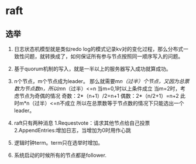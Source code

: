 # raft

## 选举
1. 日志状态机模型就是类似redo log的模式记录kv对的变化过程，那么分布式一致性问题，就转换成了，如何保证所有参与节点按照同一顺序写入的问题。

2. 基于quorum机制的写入，就是一半以上的服务器写入成功就算成功。

3. n个节点，m个节点成为leader。
   那么就需要m*n（过半）个节点，又因为总票数为节点数n，所以m*n（过半）<=n
   当m=0,1时以上条件成立
   当m=2时，考虑节点为奇偶的情况
   奇数：2*（n+1）/2=n+1
   偶数：2*（n/2+1）=n+2
   此时m*n（过半）<=n不成立
   所以在总票数等于节点数的情况下只能选出一个leader。

4. raft只有两种消息
   1.Requestvote：请求其他节点给自己投票
   2.AppendEntries:增加日志，当增加为0时用作心跳

5. 逻辑时钟term。term只在选举时增加。

6. 系统启动的时候所有的节点都是follower.